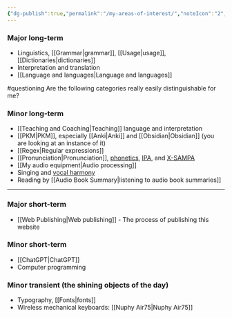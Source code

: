 ```yaml
---
{"dg-publish":true,"permalink":"/my-areas-of-interest/","noteIcon":"2","created":"","updated":""}
---
```


### Major long-term
- Linguistics, [[Grammar\|grammar]], [[Usage\|usage]], [[Dictionaries\|dictionaries]]
- Interpretation and translation
- [[Language and languages\|Language and languages]]

#questioning Are the following categories really easily distinguishable for me?

### Minor long-term
- [[Teaching and Coaching\|Teaching]] language and interpretation
- [[PKM\|PKM]], especially [[Anki\|Anki]] and [[Obsidian\|Obsidian]] (you are looking at an instance of it)
- [[Regex\|Regular expressions]]
- [[Pronunciation\|Pronunciation]], [phonetics](https://en.wikipedia.org/wiki/Phonetics), [IPA](https://en.wikipedia.org/wiki/International_Phonetic_Alphabet), and [X-SAMPA](https://en.wikipedia.org/wiki/X-SAMPA)
- [[My audio equipment\|Audio processing]]
- Singing and [vocal harmony](https://en.wikipedia.org/wiki/Vocal_harmony)
- Reading by [[Audio Book Summary\|listening to audio book summaries]] 

---
### Major short-term
- [[Web Publishing\|Web publishing]] - The process of publishing this website

### Minor short-term
- [[ChatGPT\|ChatGPT]]
- Computer programming

### Minor transient (the shining objects of the day)
- Typography, [[Fonts\|fonts]]
- Wireless mechanical keyboards: [[Nuphy Air75\|Nuphy Air75]]